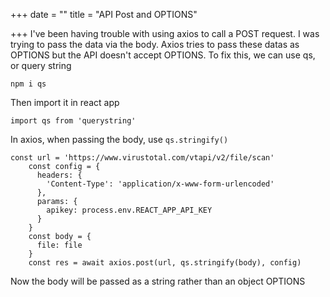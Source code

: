 +++
date = ""
title = "API Post and OPTIONS"

+++
I've been having trouble with using axios to call a POST request. I was trying to pass the data via the body. Axios tries to pass these datas as OPTIONS but the API doesn't accept OPTIONS. To fix this, we can use qs, or query string

    npm i qs

Then import it in react app

    import qs from 'querystring'

In axios, when passing the body, use `qs.stringify()`

    const url = 'https://www.virustotal.com/vtapi/v2/file/scan'
        const config = {
          headers: {
            'Content-Type': 'application/x-www-form-urlencoded'
          },
          params: {
            apikey: process.env.REACT_APP_API_KEY
          }
        }
        const body = {
          file: file
        }
        const res = await axios.post(url, qs.stringify(body), config)

Now the body will be passed as a string rather than an object OPTIONS